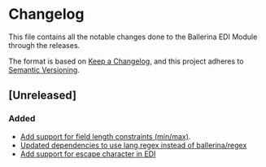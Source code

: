 # Changelog
This file contains all the notable changes done to the Ballerina EDI Module through the releases.

The format is based on [Keep a Changelog](https://keepachangelog.com/en/1.0.0/),
and this project adheres to [Semantic Versioning](https://semver.org/spec/v2.0.0.html).

## [Unreleased]

### Added
- [Add support for field length constraints (min/max)](https://github.com/ballerina-platform/ballerina-library/issues/5896).
- [Updated dependencies to use lang.regex instead of ballerina/regex](https://github.com/ballerina-platform/ballerina-library/issues/5941)
- [Add support for escape character in EDI](https://github.com/ballerina-platform/ballerina-library/issues/6103)
